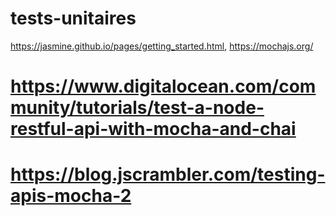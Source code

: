# tests-unitaires
https://jasmine.github.io/pages/getting_started.html, https://mochajs.org/


# https://www.digitalocean.com/community/tutorials/test-a-node-restful-api-with-mocha-and-chai
# https://blog.jscrambler.com/testing-apis-mocha-2
